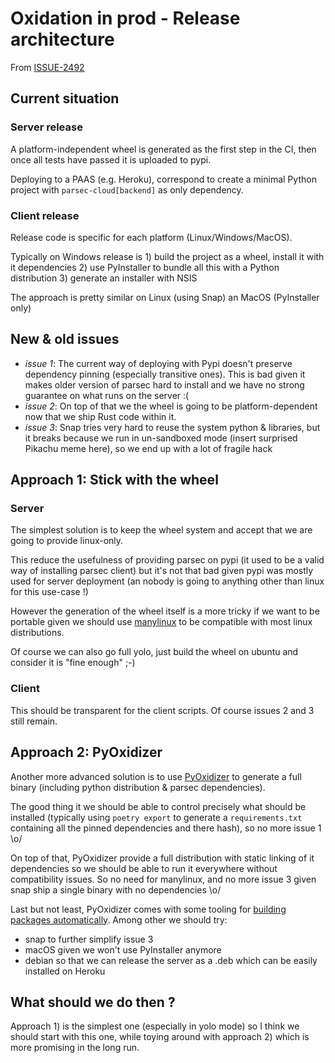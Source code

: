 # Oxidation in prod - Release architecture

From [ISSUE-2492](https://github.com/Scille/parsec-cloud/issues/2492)

## Current situation

### Server release

A platform-independent wheel is generated as the first step in the CI, then once all tests have passed it is uploaded to pypi.

Deploying to a PAAS (e.g. Heroku), correspond to create a minimal Python project with `parsec-cloud[backend]` as only dependency.

### Client release

Release code is specific for each platform (Linux/Windows/MacOS).

Typically on Windows release is 1) build the project as a wheel, install it with it dependencies 2) use PyInstaller to bundle all this with a Python distribution 3) generate an installer with NSIS

The approach is pretty similar on Linux (using Snap) an MacOS (PyInstaller only)

## New & old issues

- *issue 1*: The current way of deploying with Pypi doesn't preserve dependency pinning (especially transitive ones). This is bad given it makes older version of parsec hard to install and we have no strong guarantee on what runs on the server :(
- *issue 2*: On top of that we the wheel is going to be platform-dependent now that we ship Rust code within it.
- *issue 3*: Snap tries very hard to reuse the system python & libraries, but it breaks because we run in un-sandboxed mode (insert surprised Pikachu meme here), so we end up with a lot of fragile hack

## Approach 1: Stick with the wheel

### Server

The simplest solution is to keep the wheel system and accept that we are going to provide linux-only.

This reduce the usefulness of providing parsec on pypi (it used to be a valid way of installing parsec client) but it's not that bad given pypi was mostly used for server deployment (an nobody is going to anything other than linux for this use-case !)

However the generation of the wheel itself is a more tricky if we want to be portable given we should use [manylinux](https://github.com/pypa/manylinux) to be compatible with most linux distributions.

Of course we can also go full yolo, just build the wheel on ubuntu and consider it is "fine enough" ;-)

### Client

This should be transparent for the client scripts. Of course issues 2 and 3 still remain.

## Approach 2: PyOxidizer

Another more advanced solution is to use [PyOxidizer](https://pyoxidizer.readthedocs.io/en/latest/index.html) to generate a full binary (including python distribution & parsec dependencies).

The good thing it we should be able to control precisely what should be installed (typically using `poetry export` to generate a `requirements.txt` containing all the pinned dependencies and there hash), so no more issue 1 \o/

On top of that, PyOxidizer provide a full distribution with static linking of it dependencies so we should be able to run it everywhere without compatibility issues. So no need for manylinux, and no more issue 3 given snap ship a single binary with no dependencies \o/

Last but not least, PyOxidizer comes with some tooling for [building packages automatically](https://pyoxidizer.readthedocs.io/en/latest/tugger.html). Among other we should try:

- snap to further simplify issue 3
- macOS given we won't use PyInstaller anymore
- debian so that we can release the server as a .deb which can be easily installed on Heroku

## What should we do then ?

Approach 1) is the simplest one (especially in yolo mode) so I think we should start with this one, while toying around with approach 2) which is more promising in the long run.
